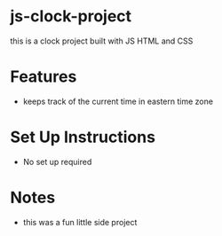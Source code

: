 # js-clock-project
this is a clock project built with JS HTML and CSS

# Features
- keeps track of the current time in eastern time zone

# Set Up Instructions
- No set up required

# Notes 
- this was a fun little side project 